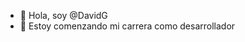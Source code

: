- 👋 Hola, soy @DavidG
- 👀 Estoy comenzando mi carrera como desarrollador


<!---
DavidG2115/DavidG2115 is a ✨ special ✨ repository because its `README.md` (this file) appears on your GitHub profile.
You can click the Preview link to take a look at your changes.
--->
